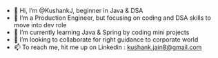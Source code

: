 - 👋 Hi, I’m @KushankJ, beginner in Java & DSA
- 👀 I’m a Production Engineer, but focusing on coding and DSA skills to move into dev role
- 🌱 I’m currently learning Java & Spring by coding mini projects
- 💞️ I’m looking to collaborate for right guidance to corporate world
- 📫 To reach me, hit me up on Linkedin : kushank.jain8@gmail.com

<!---
KushankJ/KushankJ is a ✨ special ✨ repository because its `README.md` (this file) appears on your GitHub profile.
You can click the Preview link to take a look at your changes.
--->
